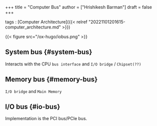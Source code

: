 +++
title = "Computer Bus"
author = ["Hrishikesh Barman"]
draft = false
+++

tags
: [Computer Architecture]({{< relref "20221101201615-computer_architecture.md" >}})

{{< figure src="/ox-hugo/iobus.png" >}}


## System bus {#system-bus}

Interacts with the CPU `bus interface` and `I/O bridge` / `Chipset(??)`


## Memory bus {#memory-bus}

`I/O bridge` and `Main Memory`


## I/O bus {#io-bus}

Implementation is the PCI bus/PCIe bus.
